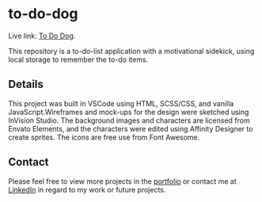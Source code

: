 # to-do-dog

Live link: [To Do Dog](https://anngineer.github.io/to-do-dog/).

This repository is a to-do-list application with a motivational sidekick, using local storage to remember the to-do items.

## Details

This project was built in VSCode using HTML, SCSS/CSS, and vanilla JavaScript.Wireframes and mock-ups for the design were sketched using InVision Studio. The background images and characters are licensed from Envato Elements, and the characters were edited using Affinity Designer to create sprites. The icons are free use from Font Awesome.

## Contact

Please feel free to view more projects in the [portfolio](https://anngineer.com/) or contact me at [LinkedIn](www.linkedin.com/in/anngineer) in regard to my work or future projects.
